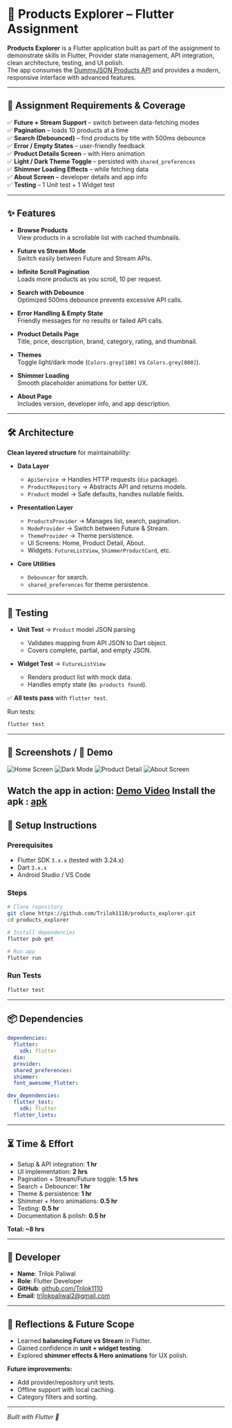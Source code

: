 # 📱 Products Explorer – Flutter Assignment

**Products Explorer** is a Flutter application built as part of the assignment to demonstrate skills in Flutter, Provider state management, API integration, clean architecture, testing, and UI polish.  
The app consumes the [DummyJSON Products API](https://dummyjson.com/products) and provides a modern, responsive interface with advanced features.

---

## 🎯 Assignment Requirements & Coverage

✅ **Future + Stream Support** – switch between data-fetching modes  
✅ **Pagination** – loads 10 products at a time  
✅ **Search (Debounced)** – find products by title with 500ms debounce  
✅ **Error / Empty States** – user-friendly feedback  
✅ **Product Details Screen** – with Hero animation  
✅ **Light / Dark Theme Toggle** – persisted with `shared_preferences`  
✅ **Shimmer Loading Effects** – while fetching data  
✅ **About Screen** – developer details and app info  
✅ **Testing** – 1 Unit test + 1 Widget test 

---

## ✨ Features

- **Browse Products**  
  View products in a scrollable list with cached thumbnails.

- **Future vs Stream Mode**  
  Switch easily between Future and Stream APIs.

- **Infinite Scroll Pagination**  
  Loads more products as you scroll, 10 per request.

- **Search with Debounce**  
  Optimized 500ms debounce prevents excessive API calls.

- **Error Handling & Empty State**  
  Friendly messages for no results or failed API calls.

- **Product Details Page**  
  Title, price, description, brand, category, rating, and thumbnail.

- **Themes**  
  Toggle light/dark mode (`Colors.grey[100]` vs `Colors.grey[800]`).

- **Shimmer Loading**  
  Smooth placeholder animations for better UX.

- **About Page**  
  Includes version, developer info, and app description.

---

## 🛠️ Architecture

**Clean layered structure** for maintainability:

- **Data Layer**  
  - `ApiService` → Handles HTTP requests (`dio` package).  
  - `ProductRepository` → Abstracts API and returns models.  
  - `Product` model → Safe defaults, handles nullable fields.  

- **Presentation Layer**  
  - `ProductsProvider` → Manages list, search, pagination.  
  - `ModeProvider` → Switch between Future & Stream.  
  - `ThemeProvider` → Theme persistence.  
  - UI Screens: Home, Product Detail, About.  
  - Widgets: `FutureListView`, `ShimmerProductCard`, etc.  

- **Core Utilities**  
  - `Debouncer` for search.  
  - `shared_preferences` for theme persistence.  

---

## 🧪 Testing

- **Unit Test** → `Product` model JSON parsing  
  - Validates mapping from API JSON to Dart object.  
  - Covers complete, partial, and empty JSON.  

- **Widget Test** → `FutureListView`  
  - Renders product list with mock data.  
  - Handles empty state (`No products found`).  

✅ **All tests pass** with `flutter test`.

Run tests:
```bash
flutter test
````

---

## 📸 Screenshots / 🎥 Demo

![Home Screen](assets/readme/home_light_mode.jpeg)
![Dark Mode](assets/readme/home_dark_mode.jpeg)
![Product Detail](assets/readme/product_detail_screen.jpeg)
![About Screen](assets/readme/about_screen.jpeg)


Watch the app in action: [Demo Video](https://drive.google.com/file/d/1-wU8qodQQ3nRaHYKw4XzqDjh23sF8VJ_/view?usp=drive_link)
Install the apk : [apk](https://drive.google.com/file/d/1pf_ZMvrLQBnDOqWh0zBG5Ly4ZVDQva5R/view?usp=drive_link) 
---


## 🚀 Setup Instructions

### Prerequisites

* Flutter SDK `3.x.x` (tested with 3.24.x)
* Dart `3.x.x`
* Android Studio / VS Code

### Steps

```bash
# Clone repository
git clone https://github.com/Trilok1110/products_explorer.git
cd products_explorer

# Install dependencies
flutter pub get

# Run app
flutter run
```

### Run Tests

```bash
flutter test
```

---

## 📦 Dependencies

```yaml
dependencies:
  flutter:
    sdk: flutter
  dio: 
  provider: 
  shared_preferences: 
  shimmer: 
  font_awesome_flutter: 

dev_dependencies:
  flutter_test:
    sdk: flutter
  flutter_lints: 
```

---

## ⏳ Time & Effort

* Setup & API integration: **1 hr**
* UI implementation: **2 hrs**
* Pagination + Stream/Future toggle: **1.5 hrs**
* Search + Debouncer: **1 hr**
* Theme & persistence: **1 hr**
* Shimmer + Hero animations: **0.5 hr**
* Testing: **0.5 hr**
* Documentation & polish: **0.5 hr**

**Total: ~8 hrs**


---

## 👤 Developer

* **Name**: Trilok Paliwal
* **Role**: Flutter Developer
* **GitHub**: [github.com/Trilok1110](https://github.com/Trilok1110)
* **Email**: [trilokpaliwal2@gmail.com](mailto:trilokpaliwal2@gmail.com)

---

## 🌟 Reflections & Future Scope

* Learned **balancing Future vs Stream** in Flutter.
* Gained confidence in **unit + widget testing**.
* Explored **shimmer effects & Hero animations** for UX polish.

**Future improvements:**

* Add provider/repository unit tests.
* Offline support with local caching.
* Category filters and sorting.

---

*Built with Flutter 💙*
